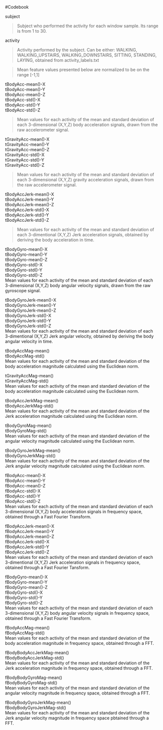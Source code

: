 #Codebook

subject  
>Subject who performed the activity for each window sample. Its range is from 1 to 30.
    
activity  
>Activity performed by the subject. Can be either: WALKING, WALKING_UPSTAIRS, WALKING_DOWNSTAIRS, SITTING, STANDING, LAYING, obtained from activity_labels.txt

>Mean feature values presented below are normalized to be on the range [-1,1]    

tBodyAcc-mean()-X  
tBodyAcc-mean()-Y  
tBodyAcc-mean()-Z  
tBodyAcc-std()-X  
tBodyAcc-std()-Y  
tBodyAcc-std()-Z  
>Mean values for each activity of the mean and standard deviation of each 3-dimensional (X,Y,Z) body acceleration signals, drawn from the raw accelerometer signal.
    
tGravityAcc-mean()-X  
tGravityAcc-mean()-Y  
tGravityAcc-mean()-Z  
tGravityAcc-std()-X  
tGravityAcc-std()-Y  
tGravityAcc-std()-Z  
>Mean values for each activity of the mean and standard deviation of each 3-dimensional (X,Y,Z) gravity acceleration signals, drawn from the raw accelerometer signal.
    
tBodyAccJerk-mean()-X  
tBodyAccJerk-mean()-Y  
tBodyAccJerk-mean()-Z  
tBodyAccJerk-std()-X  
tBodyAccJerk-std()-Y  
tBodyAccJerk-std()-Z  
>Mean values for each activity of the mean and standard deviation of each 3-dimentional (X,Y,Z) Jerk acceleration signals, obtained by deriving the body acceleration in time.
    
tBodyGyro-mean()-X  
tBodyGyro-mean()-Y  
tBodyGyro-mean()-Z  
tBodyGyro-std()-X  
tBodyGyro-std()-Y  
tBodyGyro-std()-Z  
   Mean values for each activity of the mean and standard deviation of each 3-dimensional (X,Y,Z) body angular velocity signals, drawn from the raw gyroscope signal.

tBodyGyroJerk-mean()-X  
tBodyGyroJerk-mean()-Y  
tBodyGyroJerk-mean()-Z  
tBodyGyroJerk-std()-X  
tBodyGyroJerk-std()-Y  
tBodyGyroJerk-std()-Z  
   Mean values for each activity of the mean and standard deviation of each 3-dimentional (X,Y,Z) Jerk angular velocity, obtained by deriving the body angular velocity in time.


tBodyAccMag-mean()  
tBodyAccMag-std()  
   Mean values for each activity of the mean and standard deviation of the body acceleration magnitude calculated using the Euclidean norm.

tGravityAccMag-mean()  
tGravityAccMag-std()  
   Mean values for each activity of the mean and standard deviation of the body acceleration magnitude calculated using the Euclidean norm.

tBodyAccJerkMag-mean()  
tBodyAccJerkMag-std()  
   Mean values for each activity of the mean and standard deviation of the Jerk acceleration magnitude calculated using the Euclidean norm.

tBodyGyroMag-mean()  
tBodyGyroMag-std()  
   Mean values for each activity of the mean and standard deviation of the angular velocity magnitude calculated using the Euclidean norm.

tBodyGyroJerkMag-mean()  
tBodyGyroJerkMag-std()  
   Mean values for each activity of the mean and standard deviation of the Jerk angular velocity magnitude calculated using the Euclidean norm.

fBodyAcc-mean()-X  
fBodyAcc-mean()-Y  
fBodyAcc-mean()-Z  
fBodyAcc-std()-X  
fBodyAcc-std()-Y  
fBodyAcc-std()-Z  
   Mean values for each activity of the mean and standard deviation of each 3-dimensional (X,Y,Z) body acceleration signals in frequency space, obtained through a Fast Fourier Transform.

fBodyAccJerk-mean()-X  
fBodyAccJerk-mean()-Y  
fBodyAccJerk-mean()-Z  
fBodyAccJerk-std()-X  
fBodyAccJerk-std()-Y  
fBodyAccJerk-std()-Z  
   Mean values for each activity of the mean and standard deviation of each 3-dimentional (X,Y,Z) Jerk acceleration signals in frequency space, obtained through a Fast Fourier Tansform.

fBodyGyro-mean()-X  
fBodyGyro-mean()-Y  
fBodyGyro-mean()-Z  
fBodyGyro-std()-X  
fBodyGyro-std()-Y  
fBodyGyro-std()-Z  
   Mean values for each activity of the mean and standard deviation of each 3-dimensional (X,Y,Z) body angular velocity signals in frequency space, obtained through a Fast Fourier Transform.

fBodyAccMag-mean()  
fBodyAccMag-std()  
   Mean values for each activity of the mean and standard deviation of the body acceleration magnitude in frequency space, obtained through a FFT.

fBodyBodyAccJerkMag-mean()  
fBodyBodyAccJerkMag-std()  
   Mean values for each activity of the mean and standard deviation of the Jerk acceleration magnitude in frequency space, obtained through a FFT.

fBodyBodyGyroMag-mean()  
fBodyBodyGyroMag-std()  
   Mean values for each activity of the mean and standard deviation of the angular velocity magnitude in frequency space, obtained through a FFT.
    
fBodyBodyGyroJerkMag-mean()  
fBodyBodyGyroJerkMag-std()  
   Mean values for each activity of the mean and standard deviation of the Jerk angular velocity magnitude in frequency space pbtained through a FFT.